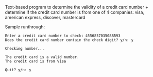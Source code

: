 Text-based program to determine the validity of a credit card number + determine if the credit card number is from one of 4 companies: visa, american express, discover, mastercard

Sample runthrough:

```
Enter a credit card number to check: 4556857035088593
Does the credit card number contain the check digit? y/n: y

Checking number...

The credit card is a valid number.
The credit card is from Visa

Quit? y/n: y
```
